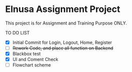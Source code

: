 # Elnusa Assignment Project

This project is for Assignment and Training Purpose ONLY.

TO DO LIST
- [x] Initial Commit for Login, Logout, Home, Register
- [ ] ~~Rework Code, and place all function on Backend~~
- [x] Blackbox test
- [x] UI and Coment Check
- [ ] Flowchart scheme
